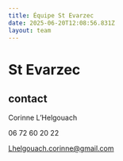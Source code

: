 ```yaml
---
title: Équipe St Evarzec 
date: 2025-06-20T12:08:56.831Z
layout: team
---
```


# St Evarzec 



## contact 

Corinne L’Helgouach

06 72 60 20 22

Lhelgouach.corinne@gmail.com

